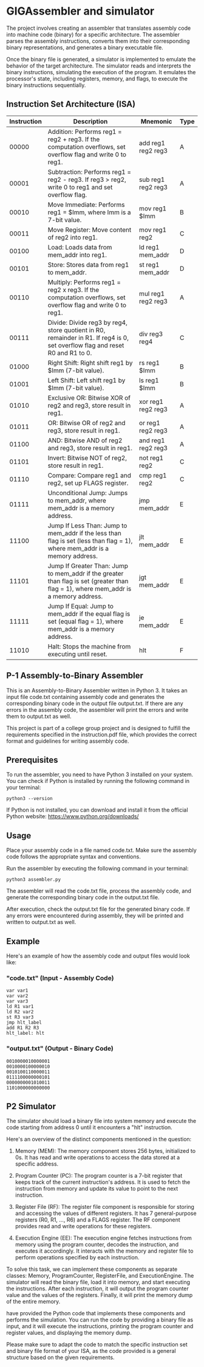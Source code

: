# GIGAssembler and simulator
The project involves creating an assembler that translates assembly code into machine code (binary) for a specific architecture. The assembler parses the assembly instructions, converts them into their corresponding binary representations, and generates a binary executable file.

Once the binary file is generated, a simulator is implemented to emulate the behavior of the target architecture. The simulator reads and interprets the binary instructions, simulating the execution of the program. It emulates the processor's state, including registers, memory, and flags, to execute the binary instructions sequentially.
##  Instruction Set Architecture (ISA)
| Instruction  | Description                                | Mnemonic | Type|
|--------------|--------------------------------------------|----------|-----|
| 00000        | Addition: Performs reg1 = reg2 + reg3. If the computation overflows, set overflow flag and write 0 to reg1. | add reg1 reg2 reg3 | A |
| 00001        | Subtraction: Performs reg1 = reg2 - reg3. If reg3 > reg2, write 0 to reg1 and set overflow flag. | sub reg1 reg2 reg3 | A |
| 00010        | Move Immediate: Performs reg1 = $Imm, where Imm is a 7-bit value. | mov reg1 $Imm | B |
| 00011        | Move Register: Move content of reg2 into reg1. | mov reg1 reg2 | C |
| 00100        | Load: Loads data from mem_addr into reg1. | ld reg1 mem_addr | D |
| 00101        | Store: Stores data from reg1 to mem_addr. | st reg1 mem_addr | D |
| 00110        | Multiply: Performs reg1 = reg2 x reg3. If the computation overflows, set overflow flag and write 0 to reg1. | mul reg1 reg2 reg3 | A |
| 00111        | Divide: Divide reg3 by reg4, store quotient in R0, remainder in R1. If reg4 is 0, set overflow flag and reset R0 and R1 to 0. | div reg3 reg4 | C |
| 01000        | Right Shift: Right shift reg1 by $Imm (7-bit value). | rs reg1 $Imm | B |
| 01001        | Left Shift: Left shift reg1 by $Imm (7-bit value).  | ls reg1 $Imm | B |
| 01010        | Exclusive OR: Bitwise XOR of reg2 and reg3, store result in reg1. | xor reg1 reg2 reg3 | A |
| 01011        | OR: Bitwise OR of reg2 and reg3, store result in reg1. | or reg1 reg2 reg3 | A |
| 01100        | AND: Bitwise AND of reg2 and reg3, store result in reg1. | and reg1 reg2 reg3 | A |
| 01101        | Invert: Bitwise NOT of reg2, store result in reg1. | not reg1 reg2 | C |
| 01110        | Compare: Compare reg1 and reg2, set up FLAGS register. | cmp reg1 reg2 | C |
| 01111        | Unconditional Jump: Jumps to mem_addr, where mem_addr is a memory address. | jmp mem_addr | E |
| 11100        | Jump If Less Than: Jump to mem_addr if the less than flag is set (less than flag = 1), where mem_addr is a memory address. | jlt mem_addr | E |
| 11101        | Jump If Greater Than: Jump to mem_addr if the greater than flag is set (greater than flag = 1), where mem_addr is a memory address. | jgt mem_addr | E |
| 11111        | Jump If Equal: Jump to mem_addr if the equal flag is set (equal flag = 1), where mem_addr is a memory address. | je mem_addr | E |
| 11010        | Halt: Stops the machine from executing until reset. | hlt | F |



## P-1 Assembly-to-Binary Assembler

This is an Assembly-to-Binary Assembler written in Python 3. It takes an input file code.txt containing assembly code and generates the corresponding binary code in the output file output.txt. If there are any errors in the assembly code, the assembler will print the errors and write them to output.txt as well.


This project is part of a college group project and is designed to fulfill the requirements specified in the instruction.pdf file, which provides the correct format and guidelines for writing assembly code.
## Prerequisites

To run the assembler, you need to have Python 3 installed on your system. You can check if Python is installed by running the following command in your terminal:

    python3 --version

If Python is not installed, you can download and install it from the official Python website: https://www.python.org/downloads/
## Usage

Place your assembly code in a file named code.txt. Make sure the assembly code follows the appropriate syntax and conventions.

Run the assembler by executing the following command in your terminal:

    python3 assembler.py

The assembler will read the code.txt file, process the assembly code, and generate the corresponding binary code in the output.txt file.

After execution, check the output.txt file for the generated binary code. If any errors were encountered during assembly, they will be printed and written to output.txt as well.

## Example
Here's an example of how the assembly code and output files would look like:

### "code.txt" (Input - Assembly Code)

    var var1
    var var2
    var var3
    ld R1 var1
    ld R2 var2
    st R3 var3
    jmp hlt_label
    add R1 R2 R3
    hlt_label: hlt
### "output.txt" (Output - Binary Code)
    0010000010000001
    0010000100000010
    0010100110000011
    0111100000000101
    0000000001010011
    1101000000000000
## P2 Simulator
The simulator should load a binary file into system memory and execute the code starting from address 0 until it encounters a "hlt" instruction.

Here's an overview of the distinct components mentioned in the question:

1) Memory (MEM): The memory component stores 256 bytes, initialized to 0s. It has read and write operations to access the data stored at a specific address.

2) Program Counter (PC): The program counter is a 7-bit register that keeps track of the current instruction's address. It is used to fetch the instruction from memory and update its value to point to the next instruction.

3) Register File (RF): The register file component is responsible for storing and accessing the values of different registers. It has 7 general-purpose registers (R0, R1, ..., R6) and a FLAGS register. The RF component provides read and write operations for these registers.

4) Execution Engine (EE): The execution engine fetches instructions from memory using the program counter, decodes the instruction, and executes it accordingly. It interacts with the memory and register file to perform operations specified by each instruction.

To solve this task, we can implement these components as separate classes: Memory, ProgramCounter, RegisterFile, and ExecutionEngine. The simulator will read the binary file, load it into memory, and start executing the instructions. After each instruction, it will output the program counter value and the values of the registers. Finally, it will print the memory dump of the entire memory.

have provided the Python code that implements these components and performs the simulation. You can run the code by providing a binary file as input, and it will execute the instructions, printing the program counter and register values, and displaying the memory dump.

Please make sure to adapt the code to match the specific instruction set and binary file format of your ISA, as the code provided is a general structure based on the given requirements.
